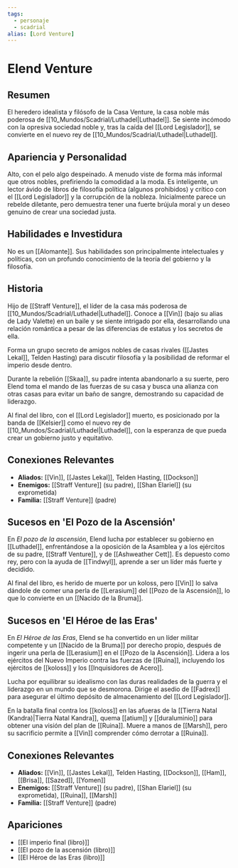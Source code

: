 ```yaml
---
tags:
  - personaje
  - scadrial
alias: [Lord Venture]
---
```


# Elend Venture

## Resumen
El heredero idealista y filósofo de la Casa Venture, la casa noble más poderosa de [[10_Mundos/Scadrial/Luthadel|Luthadel]]. Se siente incómodo con la opresiva sociedad noble y, tras la caída del [[Lord Legislador]], se convierte en el nuevo rey de [[10_Mundos/Scadrial/Luthadel|Luthadel]].

## Apariencia y Personalidad
Alto, con el pelo algo despeinado. A menudo viste de forma más informal que otros nobles, prefiriendo la comodidad a la moda. Es inteligente, un lector ávido de libros de filosofía política (algunos prohibidos) y crítico con el [[Lord Legislador]] y la corrupción de la nobleza. Inicialmente parece un rebelde diletante, pero demuestra tener una fuerte brújula moral y un deseo genuino de crear una sociedad justa.

## Habilidades e Investidura
No es un [[Alomante]]. Sus habilidades son principalmente intelectuales y políticas, con un profundo conocimiento de la teoría del gobierno y la filosofía.

## Historia
Hijo de [[Straff Venture]], el líder de la casa más poderosa de [[10_Mundos/Scadrial/Luthadel|Luthadel]]. Conoce a [[Vin]] (bajo su alias de Lady Valette) en un baile y se siente intrigado por ella, desarrollando una relación romántica a pesar de las diferencias de estatus y los secretos de ella.

Forma un grupo secreto de amigos nobles de casas rivales ([[Jastes Lekal]], Telden Hasting) para discutir filosofía y la posibilidad de reformar el imperio desde dentro.

Durante la rebelión [[Skaa]], su padre intenta abandonarlo a su suerte, pero Elend toma el mando de las fuerzas de su casa y busca una alianza con otras casas para evitar un baño de sangre, demostrando su capacidad de liderazgo.

Al final del libro, con el [[Lord Legislador]] muerto, es posicionado por la banda de [[Kelsier]] como el nuevo rey de [[10_Mundos/Scadrial/Luthadel|Luthadel]], con la esperanza de que pueda crear un gobierno justo y equitativo.

## Conexiones Relevantes
* **Aliados:** [[Vin]], [[Jastes Lekal]], Telden Hasting, [[Dockson]]
* **Enemigos:** [[Straff Venture]] (su padre), [[Shan Elariel]] (su exprometida)
* **Familia:** [[Straff Venture]] (padre)

## Sucesos en 'El Pozo de la Ascensión'

En *El pozo de la ascensión*, Elend lucha por establecer su gobierno en [[Luthadel]], enfrentándose a la oposición de la Asamblea y a los ejércitos de su padre, [[Straff Venture]], y de [[Ashweather Cett]]. Es depuesto como rey, pero con la ayuda de [[Tindwyl]], aprende a ser un líder más fuerte y decidido.

Al final del libro, es herido de muerte por un koloss, pero [[Vin]] lo salva dándole de comer una perla de [[Lerasium]] del [[Pozo de la Ascensión]], lo que lo convierte en un [[Nacido de la Bruma]].

## Sucesos en 'El Héroe de las Eras'

En *El Héroe de las Eras*, Elend se ha convertido en un líder militar competente y un [[Nacido de la Bruma]] por derecho propio, después de ingerir una perla de [[Lerasium]] en el [[Pozo de la Ascensión]]. Lidera a los ejércitos del Nuevo Imperio contra las fuerzas de [[Ruina]], incluyendo los ejércitos de [[koloss]] y los [[Inquisidores de Acero]].

Lucha por equilibrar su idealismo con las duras realidades de la guerra y el liderazgo en un mundo que se desmorona. Dirige el asedio de [[Fadrex]] para asegurar el último depósito de almacenamiento del [[Lord Legislador]].

En la batalla final contra los [[koloss]] en las afueras de la [[Tierra Natal (Kandra)|Tierra Natal Kandra]], quema [[atium]] y [[duraluminio]] para obtener una visión del plan de [[Ruina]]. Muere a manos de [[Marsh]], pero su sacrificio permite a [[Vin]] comprender cómo derrotar a [[Ruina]].

## Conexiones Relevantes
* **Aliados:** [[Vin]], [[Jastes Lekal]], Telden Hasting, [[Dockson]], [[Ham]], [[Brisa]], [[Sazed]], [[Yomen]]
* **Enemigos:** [[Straff Venture]] (su padre), [[Shan Elariel]] (su exprometida), [[Ruina]], [[Marsh]]
* **Familia:** [[Straff Venture]] (padre)

## Apariciones
* [[El imperio final (libro)]]
* [[El pozo de la ascensión (libro)]]
* [[El Héroe de las Eras (libro)]]